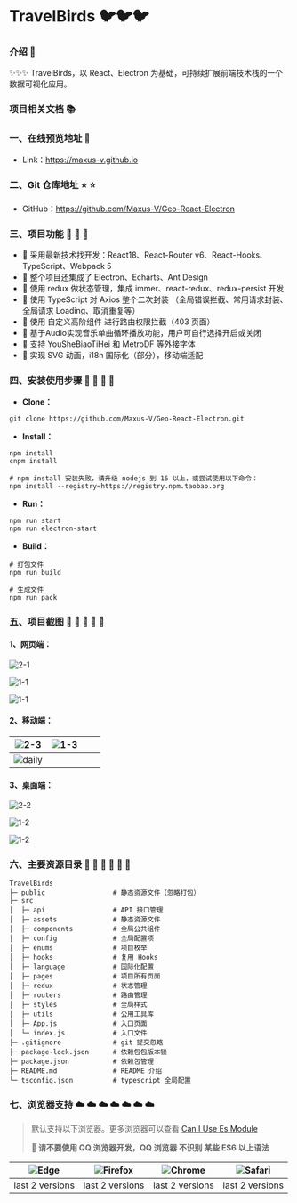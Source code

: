 # TravelBirds 🐦🐦🐦

### 介绍 📖

✨✨✨ TravelBirds，以 React、Electron 为基础，可持续扩展前端技术栈的一个数据可视化应用。

### 项目相关文档 📚

### 一、在线预览地址 👀

- Link：https://maxus-v.github.io

### 二、Git 仓库地址 ⭐ ⭐

- GitHub：https://github.com/Maxus-V/Geo-React-Electron

### 三、项目功能 🔨 🔨 🔨

- 🚀 采用最新技术找开发：React18、React-Router v6、React-Hooks、TypeScript、Webpack 5
- 🚀 整个项目还集成了 Electron、Echarts、Ant Design
- 🚀 使用 redux 做状态管理，集成 immer、react-redux、redux-persist 开发
- 🚀 使用 TypeScript 对 Axios 整个二次封装 （全局错误拦截、常用请求封装、全局请求 Loading、取消重复等）
- 🚀 使用 自定义高阶组件 进行路由权限拦截（403 页面）
- 🚀 基于Audio实现音乐单曲循环播放功能，用户可自行选择开启或关闭
- 🚀 支持 YouSheBiaoTiHei 和 MetroDF 等外接字体
- 🚀 实现 SVG 动画，i18n 国际化（部分），移动端适配

### 四、安装使用步骤 📑 📑 📑 📑

- **Clone：**

```text
git clone https://github.com/Maxus-V/Geo-React-Electron.git
```

- **Install：**

```text
npm install
cnpm install

# npm install 安装失败，请升级 nodejs 到 16 以上，或尝试使用以下命令：
npm install --registry=https://registry.npm.taobao.org
```

- **Run：**

```text
npm run start
npm run electron-start
```

- **Build：**

```text
# 打包文件
npm run build

# 生成文件
npm run pack
```

### 五、项目截图 🌈 🌈 🌈 🌈 🌈

#### 1、网页端：

![2-1](https://github.com/Maxus-V/Geo-React-Electron/blob/main/public/images/2-1.jpeg) 

![1-1](https://github.com/Maxus-V/Geo-React-Electron/blob/main/public/images/1-1.jpeg) 

![1-1](https://github.com/Maxus-V/Geo-React-Electron/blob/main/public/images/1-1.gif) 

#### 2、移动端：

| ![2-3](https://github.com/Maxus-V/Geo-React-Electron/blob/main/public/images/2-3.jpg)  | ![1-3](https://github.com/Maxus-V/Geo-React-Electron/blob/main/public/images/1-3.jpg) |  |  |
|:--------------------------------------------------------------------------:|:------------------------------------------------------------------------------:|:------------------------------------------------------------------------------:|:--------------------------------------------------------------------------:|
|         ![daily](https://boyan01.github.io/quiet/mobile_daily.png)         |                                                                                |                                                                                |                                                                            |

#### 3、桌面端：

![2-2](https://github.com/Maxus-V/Geo-React-Electron/blob/main/public/images/2-2.jpeg) 

![1-2](https://github.com/Maxus-V/Geo-React-Electron/blob/main/public/images/1-2.jpeg) 

![1-2](https://github.com/Maxus-V/Geo-React-Electron/blob/main/public/images/1-2.gif) 

### 六、主要资源目录 🌲 🌲 🌲 🌲 🌲 🌲

```text
TravelBirds
├─ public                 # 静态资源文件（忽略打包）
├─ src
│  ├─ api                 # API 接口管理
│  ├─ assets              # 静态资源文件
│  ├─ components          # 全局公共组件
│  ├─ config              # 全局配置项
│  ├─ enums               # 项目枚举
│  ├─ hooks               # 复用 Hooks
│  ├─ language            # 国际化配置
│  ├─ pages               # 项目所有页面
│  ├─ redux               # 状态管理
│  ├─ routers             # 路由管理
│  ├─ styles              # 全局样式
│  ├─ utils               # 公用工具库
│  ├─ App.js              # 入口页面
│  └─ index.js            # 入口文件
├─ .gitignore             # git 提交忽略
├─ package-lock.json      # 依赖包包版本锁
├─ package.json           # 依赖包管理
├─ README.md              # README 介绍
└─ tsconfig.json          # typescript 全局配置
```

### 七、浏览器支持 ☁️ ☁️ ☁️ ☁️ ☁️ ☁️ ☁️

> 默认支持以下浏览器。更多浏览器可以查看 [Can I Use Es Module](https://caniuse.com/?search=ESModule)
>
> **💢 请不要使用 QQ 浏览器开发，QQ 浏览器 不识别 某些 ES6 以上语法**

| ![Edge](https://iamge-1259297738.cos.ap-chengdu.myqcloud.com/md/Edge.png) | ![Firefox](https://iamge-1259297738.cos.ap-chengdu.myqcloud.com/md/Firefox.png) | ![Chrome](https://iamge-1259297738.cos.ap-chengdu.myqcloud.com/md/Chrome.png) | ![Safari](https://iamge-1259297738.cos.ap-chengdu.myqcloud.com/md/Safari.png) |
| :-----------------------------------------------------------------------: | :-----------------------------------------------------------------------------: | :---------------------------------------------------------------------------: | :---------------------------------------------------------------------------: |
|                              last 2 versions                              |                                 last 2 versions                                 |                                last 2 versions                                |                                last 2 versions                                |
